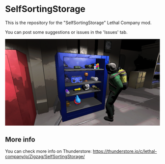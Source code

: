 # SelfSortingStorage

This is the repository for the "SelfSortingStorage" Lethal Company mod.

You can post some suggestions or issues in the 'Issues' tab.

![Preview](https://raw.githubusercontent.com/ZigzagAwaka/SelfSortingStorage/main/Images/SSS_Preview1.PNG)

## More info
You can check more info on Thunderstore:
https://thunderstore.io/c/lethal-company/p/Zigzag/SelfSortingStorage/
